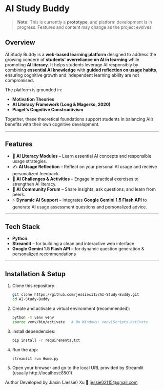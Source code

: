 # AI Study Buddy

> **Note:** This is currently a **prototype**, and platform development is in progress. Features and content may change as the project evolves.

## Overview  
AI Study Buddy is a **web-based learning platform** designed to address the growing concern of **students’ overreliance on AI in learning** while promoting **AI literacy**. It helps students leverage AI responsibly by combining **essential AI knowledge** with **guided reflection on usage habits**, ensuring cognitive growth and independent learning ability are not compromised.

The platform is grounded in:  
- **Motivation Theories**  
- **AI Literacy Framework (Long & Magerko, 2020)**  
- **Piaget’s Cognitive Constructivism**  

Together, these theoretical foundations support students in balancing AI’s benefits with their own cognitive development.  

---

## Features  
- 📖 **AI Literacy Modules** – Learn essential AI concepts and responsible usage strategies.  
- ✍️ **AI Usage Reflection** – Reflect on your personal AI usage and receive personalized feedback.  
- 🎯 **AI Challenges & Activities** – Engage in practical exercises to strengthen AI literacy.  
- 💬 **AI Community Forum** – Share insights, ask questions, and learn from peers.  
- ⚡ **Dynamic AI Support** – Integrates **Google Gemini 1.5 Flash API** to generate AI usage assessment questions and personalized advice.  

---

## Tech Stack  
- **Python**  
- **Streamlit** – for building a clean and interactive web interface  
- **Google Gemini 1.5 Flash API** – for dynamic question generation & personalized recommendations  

---

## Installation & Setup  

1. Clone this repository:  
   ```bash
   git clone https://github.com/jessiex115/AI-Study-Buddy.git
   cd AI-Study-Buddy
2. Create and activate a virtual environment (recommended):
   ```bash
   python -m venv venv
   source venv/bin/activate   # On Windows: venv\Scripts\activate
3. Install dependencies:
   ```bash
   pip install -r requirements.txt
4. Run the app:
   ```bash
   streamlit run Home.py
5. Open your browser and go to the local URL provided by Streamlit (usually http://localhost:8501).

Author
Developed by Jiaxin (Jessie) Xu
📧 jessie02115@gmail.com
